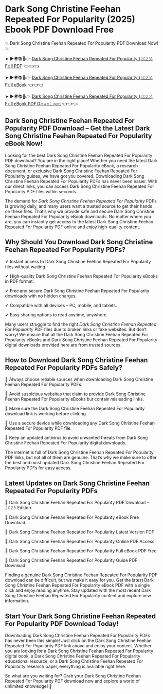 # Dark Song Christine Feehan Repeated For Popularity (2025) Ebook PDF Download Free

💥 Dark Song Christine Feehan Repeated For Popularity PDF Download Now! 💥

➤ ►🌍📚📱👉 [Dark Song Christine Feehan Repeated For Popularity (𝟸𝟶𝟸𝟻) F𝚞ll PDF](https://getpdf.xyz/dark-song-christine-feehan-repeated-for-popularity) 👈👈👈


➤ ►🌍📚📱👉 [Dark Song Christine Feehan Repeated For Popularity (𝟸𝟶𝟸𝟻) F𝚞ll eBook](https://getpdf.xyz/dark-song-christine-feehan-repeated-for-popularity) 👈👈👈


➤ ►🌍📚📱👉 [Dark Song Christine Feehan Repeated For Popularity (𝟸𝟶𝟸𝟻) F𝚞ll eBook PDF D𝚘𝚠𝚗𝚕𝚘a𝚍](https://getpdf.xyz/dark-song-christine-feehan-repeated-for-popularity) 👈👈👈


## Dark Song Christine Feehan Repeated For Popularity PDF Download – Get the Latest Dark Song Christine Feehan Repeated For Popularity eBook Now!

Looking for the best Dark Song Christine Feehan Repeated For Popularity PDF download? You are in the right place! Whether you need the latest Dark Song Christine Feehan Repeated For Popularity eBook, a research document, or exclusive Dark Song Christine Feehan Repeated For Popularity guides, we have got you covered. Downloading Dark Song Christine Feehan Repeated For Popularity PDFs has never been easier. With our direct links, you can access Dark Song Christine Feehan Repeated For Popularity PDF files within seconds.

The demand for *Dark Song Christine Feehan Repeated For Popularity* PDFs is growing daily, and many users want a trusted source to get their hands on these files. That’s why we provide safe and secure Dark Song Christine Feehan Repeated For Popularity eBook downloads. No matter where you are, you can instantly get access to the latest Dark Song Christine Feehan Repeated For Popularity PDF online and enjoy high-quality content.

## Why Should You Download Dark Song Christine Feehan Repeated For Popularity PDFs?

✔ Instant access to Dark Song Christine Feehan Repeated For Popularity files without waiting.

✔ High-quality Dark Song Christine Feehan Repeated For Popularity eBooks in PDF format.

✔ Free and secure Dark Song Christine Feehan Repeated For Popularity downloads with no hidden charges.

✔ Compatible with all devices – PC, mobile, and tablets.

✔ Easy sharing options to read anytime, anywhere.

Many users struggle to find the right *Dark Song Christine Feehan Repeated For Popularity* PDF files due to broken links or fake websites. But don’t worry! We ensure that all the Dark Song Christine Feehan Repeated For Popularity eBooks and Dark Song Christine Feehan Repeated For Popularity digital downloads provided here are from trusted sources.

## How to Download Dark Song Christine Feehan Repeated For Popularity PDFs Safely?

📌 Always choose reliable sources when downloading Dark Song Christine Feehan Repeated For Popularity PDFs.

📌 Avoid suspicious websites that claim to provide Dark Song Christine Feehan Repeated For Popularity eBooks but contain misleading links.

📌 Make sure the Dark Song Christine Feehan Repeated For Popularity download link is working before clicking.

📌 Use a secure device while downloading any Dark Song Christine Feehan Repeated For Popularity PDF file.

📌 Keep an updated antivirus to avoid unwanted threats from Dark Song Christine Feehan Repeated For Popularity digital downloads.

The internet is full of Dark Song Christine Feehan Repeated For Popularity PDF links, but not all of them are genuine. That’s why we make sure to offer the best and most updated Dark Song Christine Feehan Repeated For Popularity PDFs for easy access.

## Latest Updates on Dark Song Christine Feehan Repeated For Popularity PDFs

🔹 Dark Song Christine Feehan Repeated For Popularity PDF Download – 𝟸𝟶𝟸𝟻 Edition

🔹 Dark Song Christine Feehan Repeated For Popularity eBook Free Download

🔹 Dark Song Christine Feehan Repeated For Popularity Latest Version PDF

🔹 Dark Song Christine Feehan Repeated For Popularity Online PDF Access

🔹 Dark Song Christine Feehan Repeated For Popularity Full eBook PDF Free

🔹 Dark Song Christine Feehan Repeated For Popularity Guide PDF Download

Finding a genuine Dark Song Christine Feehan Repeated For Popularity PDF download can be difficult, but we make it easy for you. Get the latest Dark Song Christine Feehan Repeated For Popularity eBook PDF with a single click and enjoy reading anytime. Stay updated with the most recent Dark Song Christine Feehan Repeated For Popularity content and explore new information.

## Start Your Dark Song Christine Feehan Repeated For Popularity PDF Download Today!

Downloading Dark Song Christine Feehan Repeated For Popularity PDFs has never been this simple! Just click on the Dark Song Christine Feehan Repeated For Popularity PDF link above and enjoy your content. Whether you are looking for a Dark Song Christine Feehan Repeated For Popularity digital book, a Dark Song Christine Feehan Repeated For Popularity educational resource, or a Dark Song Christine Feehan Repeated For Popularity research paper, everything is available right here.

So what are you waiting for? Grab your Dark Song Christine Feehan Repeated For Popularity PDF download now and explore a world of unlimited knowledge! 🚀